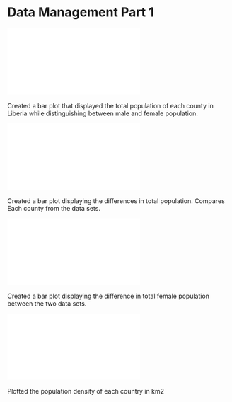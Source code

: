 # Data Management Part 1

![](population_gender.pdf)

Created a bar plot that displayed the total population of each county in Liberia while distinguishing between male and female population.

![](population_total_dif.pdf)

Created a bar plot displaying the differences in total population. Compares Each county from the data sets.

![](female_pop.pdf)

Created a bar plot displaying the difference in total female population between the two data sets.

![](population_density.pdf)

Plotted the population density of each country in km2
